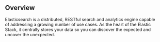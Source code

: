 ## Overview
Elasticsearch is a distributed, RESTful search and analytics engine capable of addressing a growing number of use cases. As the heart of the Elastic Stack, it centrally stores your data so you can discover the expected and uncover the unexpected.
